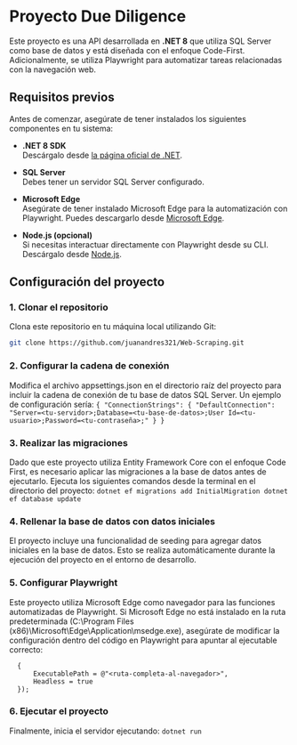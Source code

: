 # Proyecto Due Diligence

Este proyecto es una API desarrollada en **.NET 8** que utiliza SQL Server como base de datos y está diseñada con el enfoque Code-First. Adicionalmente, se utiliza Playwright para automatizar tareas relacionadas con la navegación web.

## Requisitos previos

Antes de comenzar, asegúrate de tener instalados los siguientes componentes en tu sistema:

- **.NET 8 SDK**  
  Descárgalo desde [la página oficial de .NET](https://dotnet.microsoft.com/download/dotnet/8.0).

- **SQL Server**  
  Debes tener un servidor SQL Server configurado.

- **Microsoft Edge**  
  Asegúrate de tener instalado Microsoft Edge para la automatización con Playwright. Puedes descargarlo desde [Microsoft Edge](https://www.microsoft.com/edge).

- **Node.js (opcional)**  
  Si necesitas interactuar directamente con Playwright desde su CLI. Descárgalo desde [Node.js](https://nodejs.org).

## Configuración del proyecto

### 1. Clonar el repositorio
Clona este repositorio en tu máquina local utilizando Git:

```bash
git clone https://github.com/juanandres321/Web-Scraping.git
```
### 2. Configurar la cadena de conexión
Modifica el archivo appsettings.json en el directorio raíz del proyecto para incluir la cadena de conexión de tu base de datos SQL Server. Un ejemplo de configuración sería:
     ``` {
        "ConnectionStrings": {
          "DefaultConnection": "Server=<tu-servidor>;Database=<tu-base-de-datos>;User Id=<tu-usuario>;Password=<tu-contraseña>;"
        }
      }
    ```
### 3.  Realizar las migraciones
Dado que este proyecto utiliza Entity Framework Core con el enfoque Code First, es necesario aplicar las migraciones a la base de datos antes de ejecutarlo.
Ejecuta los siguientes comandos desde la terminal en el directorio del proyecto:
    ```
    dotnet ef migrations add InitialMigration
    dotnet ef database update
    ```

### 4.  Rellenar la base de datos con datos iniciales
El proyecto incluye una funcionalidad de seeding para agregar datos iniciales en la base de datos. Esto se realiza automáticamente durante la ejecución del proyecto en el entorno de desarrollo.

### 5. Configurar Playwright
Este proyecto utiliza Microsoft Edge como navegador para las funciones automatizadas de Playwright.
Si Microsoft Edge no está instalado en la ruta predeterminada (C:\Program Files (x86)\Microsoft\Edge\Application\msedge.exe), asegúrate de modificar la configuración dentro del código en Playwright para apuntar al ejecutable correcto:

  ``` var browser = await playwright.Chromium.LaunchAsync(new BrowserTypeLaunchOptions
    {
        ExecutablePath = @"<ruta-completa-al-navegador>",
        Headless = true
    });
  ```

### 6. Ejecutar el proyecto
Finalmente, inicia el servidor ejecutando:
    ```
    dotnet run
    ```

